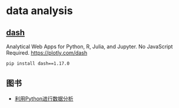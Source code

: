 # data analysis


## [dash](https://github.com/plotly/dash)

Analytical Web Apps for Python, R, Julia, and Jupyter. No JavaScript Required. https://plotly.com/dash

```sh
pip install dash==1.17.0
```

## 图书

* [利用Python进行数据分析](link)
